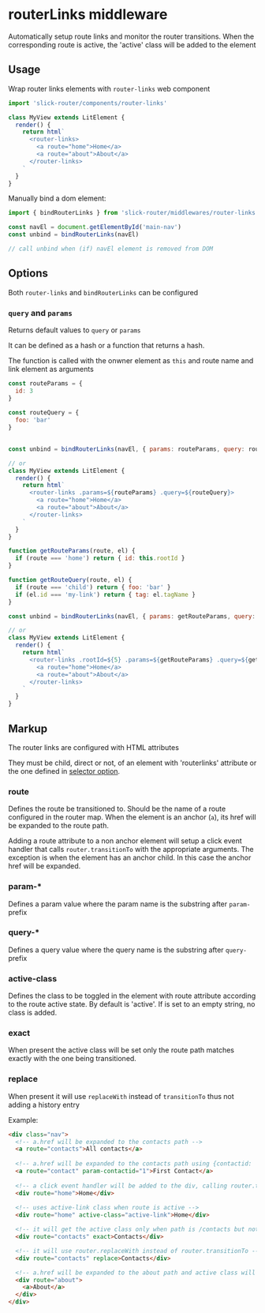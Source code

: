 # routerLinks middleware

Automatically setup route links and monitor the router transitions. When the corresponding route
is active, the 'active' class will be added to the element  
    
## Usage

Wrap router links elements with `router-links` web component

```javascript
import 'slick-router/components/router-links'

class MyView extends LitElement {
  render() {
    return html`
      <router-links>
        <a route="home">Home</a>
        <a route="about">About</a>
      </router-links>
    `
  }
}
```

Manually bind a dom element:

```js
import { bindRouterLinks } from 'slick-router/middlewares/router-links'

const navEl = document.getElementById('main-nav') 
const unbind = bindRouterLinks(navEl)

// call unbind when (if) navEl element is removed from DOM 
```

## Options

Both `router-links` and `bindRouterLinks` can be configured


### `query` and `params`

Returns default values to `query` or `params`

It can be defined as a hash or a function that returns a hash. 

The function is called with the onwner element as `this` and route name and link element as arguments


```javascript
const routeParams = {
  id: 3
}
 
const routeQuery = {
  foo: 'bar'
}
 

const unbind = bindRouterLinks(navEl, { params: routeParams, query: routeQuery })

// or
class MyView extends LitElement {
  render() {
    return html`
      <router-links .params=${routeParams} .query=${routeQuery}>
        <a route="home">Home</a>
        <a route="about">About</a>
      </router-links>
    `
  }
}
```


```javascript
function getRouteParams(route, el) {
  if (route === 'home') return { id: this.rootId }
}

function getRouteQuery(route, el) {
  if (route === 'child') return { foo: 'bar' }
  if (el.id === 'my-link') return { tag: el.tagName }
}

const unbind = bindRouterLinks(navEl, { params: getRouteParams, query: getRouteQuery })

// or
class MyView extends LitElement {
  render() {
    return html`
      <router-links .rootId=${5} .params=${getRouteParams} .query=${getRouteQuery}>
        <a route="home">Home</a>
        <a route="about">About</a>
      </router-links>
    `
  }
}
```


## Markup

The router links are configured with HTML attributes

They must be child, direct or not, of an element with 'routerlinks' attribute or the one defined in [selector option](#selector).

### route

Defines the route be transitioned to. Should be the name of a route configured in the router map.
When the element is an anchor (<code>a</code>), its href will be expanded to the route path.

Adding a route attribute to a non anchor element will setup a click event handler that calls `router.transitionTo`
with the appropriate arguments. The exception is when the element has an anchor child. In this case the anchor href
will be expanded.
  
### param-*  
  
Defines a param value where the param name is the substring after `param-` prefix

### query-*  
  
Defines a query value where the query name is the substring after `query-` prefix

### active-class

Defines the class to be toggled in the element with route attribute according to the route active state. By default is 'active'.
If is set to an empty string, no class is added.

### exact

When present the active class will be set only the route path matches exactly with the one being transitioned.

### replace

When present it will use `replaceWith` instead of `transitionTo` thus not adding a history entry

Example:

```html
<div class="nav">  
  <!-- a.href will be expanded to the contacts path -->
  <a route="contacts">All contacts</a>
  
  <!-- a.href will be expanded to the contacts path using {contactid: '1'} as params -->
  <a route="contact" param-contactid="1">First Contact</a>
  
  <!-- a click event handler will be added to the div, calling router.transitionTo('home') -->
  <div route="home">Home</div>
  
  <!-- uses active-link class when route is active -->
  <div route="home" active-class="active-link">Home</div>

  <!-- it will get the active class only when path is /contacts but not when is /contacts/1 -->
  <div route="contacts" exact>Contacts</div>

  <!-- it will use router.replaceWith instead of router.transitionTo -->
  <div route="contacts" replace>Contacts</div>

  <!-- a.href will be expanded to the about path and active class will be added to div. Useful for Bootstrao list-group layout -->
  <div route="about">
    <a>About</a>
  </div>  
</div>
```